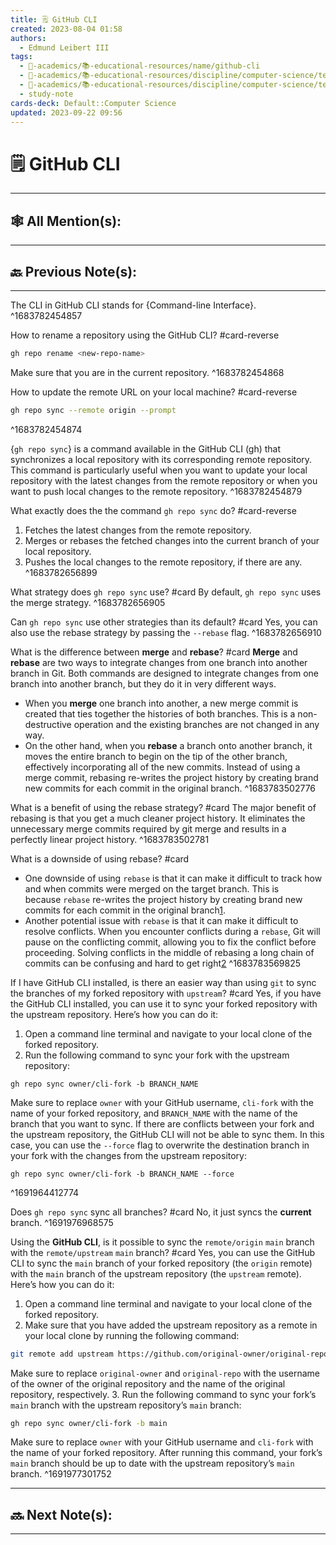 ```yaml
---
title: 🗒️ GitHub CLI
created: 2023-08-04 01:58
authors:
  - Edmund Leibert III
tags:
  - 🔴-academics/📚-educational-resources/name/github-cli
  - 🔴-academics/📚-educational-resources/discipline/computer-science/technology/github-cli
  - 🔴-academics/📚-educational-resources/discipline/computer-science/technology/git
  - study-note
cards-deck: Default::Computer Science
updated: 2023-09-22 09:56
---
```


# 🗒️ GitHub CLI

---

## 🕸️ All Mention(s): 

---

## 🔙 Previous Note(s):

---
The CLI in GitHub CLI stands for {Command-line Interface}.
^1683782454857

How to rename a repository using the GitHub CLI? 
#card-reverse 
```bash
gh repo rename <new-repo-name>
```
Make sure that you are in the current repository.
^1683782454868

How to update the remote URL on your local machine? 
#card-reverse 
```bash
gh repo sync --remote origin --prompt
```
^1683782454874


{`gh repo sync`} is a command available in the GitHub CLI (gh) that synchronizes a local repository with its corresponding remote repository. This command is particularly useful when you want to update your local repository with the latest changes from the remote repository or when you want to push local changes to the remote repository.
^1683782454879

What exactly does the the command `gh repo sync` do? 
#card-reverse 
1. Fetches the latest changes from the remote repository.
2. Merges or rebases the fetched changes into the current branch of your local repository.
3. Pushes the local changes to the remote repository, if there are any.
^1683782656899

What strategy does `gh repo sync` use? 
#card 
By default, `gh repo sync` uses the merge strategy.
^1683782656905

Can `gh repo sync` use other strategies than its default? 
#card 
Yes, you can also use the rebase strategy by passing the `--rebase` flag.
^1683782656910

What is the difference between **merge** and **rebase**? 
#card 
**Merge** and **rebase** are two ways to integrate changes from one branch into another branch in Git. Both commands are designed to integrate changes from one branch into another branch, but they do it in very different ways.
- When you **merge** one branch into another, a new merge commit is created that ties together the histories of both branches. This is a non-destructive operation and the existing branches are not changed in any way.
- On the other hand, when you **rebase** a branch onto another branch, it moves the entire branch to begin on the tip of the other branch, effectively incorporating all of the new commits. Instead of using a merge commit, rebasing re-writes the project history by creating brand new commits for each commit in the original branch.
^1683783502776


What is a benefit of using the rebase strategy? 
#card 
The major benefit of rebasing is that you get a much cleaner project history. It eliminates the unnecessary merge commits required by git merge and results in a perfectly linear project history.
^1683783502781


What is a downside of using rebase? 
#card 
- One downside of using `rebase` is that it can make it difficult to track how and when commits were merged on the target branch. This is because `rebase` re-writes the project history by creating brand new commits for each commit in the original branch[1](https://bing.com/search?q=downside+of+using+rebase).
- Another potential issue with `rebase` is that it can make it difficult to resolve conflicts. When you encounter conflicts during a `rebase`, Git will pause on the conflicting commit, allowing you to fix the conflict before proceeding. Solving conflicts in the middle of rebasing a long chain of commits can be confusing and hard to get right[2](https://medium.com/@fredrikmorken/why-you-should-stop-using-git-rebase-5552bee4fed1)
^1683783569825

If I have GitHub CLI installed, is there an easier way than using `git` to sync the branches of my forked repository with `upstream`?
#card 
Yes, if you have the GitHub CLI installed, you can use it to sync your forked repository with the upstream repository. Here’s how you can do it:
1. Open a command line terminal and navigate to your local clone of the forked repository.
2. Run the following command to sync your fork with the upstream repository:
```
gh repo sync owner/cli-fork -b BRANCH_NAME
```
Make sure to replace `owner` with your GitHub username, `cli-fork` with the name of your forked repository, and `BRANCH_NAME` with the name of the branch that you want to sync.
If there are conflicts between your fork and the upstream repository, the GitHub CLI will not be able to sync them. In this case, you can use the `--force` flag to overwrite the destination branch in your fork with the changes from the upstream repository:
```
gh repo sync owner/cli-fork -b BRANCH_NAME --force
```
^1691964412774

Does `gh repo sync` sync all branches?
#card 
No, it just syncs the **current** branch.
^1691976968575

Using the **GitHub CLI**, is it possible to sync the `remote/origin` `main` branch with the `remote/upstream` `main` branch?
#card 
Yes, you can use the GitHub CLI to sync the `main` branch of your forked repository (the `origin` remote) with the `main` branch of the upstream repository (the `upstream` remote). Here’s how you can do it:
1. Open a command line terminal and navigate to your local clone of the forked repository.
2. Make sure that you have added the upstream repository as a remote in your local clone by running the following command:
```bash
git remote add upstream https://github.com/original-owner/original-repo.git
```
Make sure to replace `original-owner` and `original-repo` with the username of the owner of the original repository and the name of the original repository, respectively.
3. Run the following command to sync your fork’s `main` branch with the upstream repository’s `main` branch:
```bash
gh repo sync owner/cli-fork -b main
```
Make sure to replace `owner` with your GitHub username and `cli-fork` with the name of your forked repository.
After running this command, your fork’s `main` branch should be up to date with the upstream repository’s `main` branch.
^1691977301752

---

## 🔜 Next Note(s):

---
